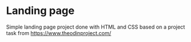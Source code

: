 # Landing page

Simple landing page project done with HTML and CSS based on a project task from https://www.theodinproject.com/
